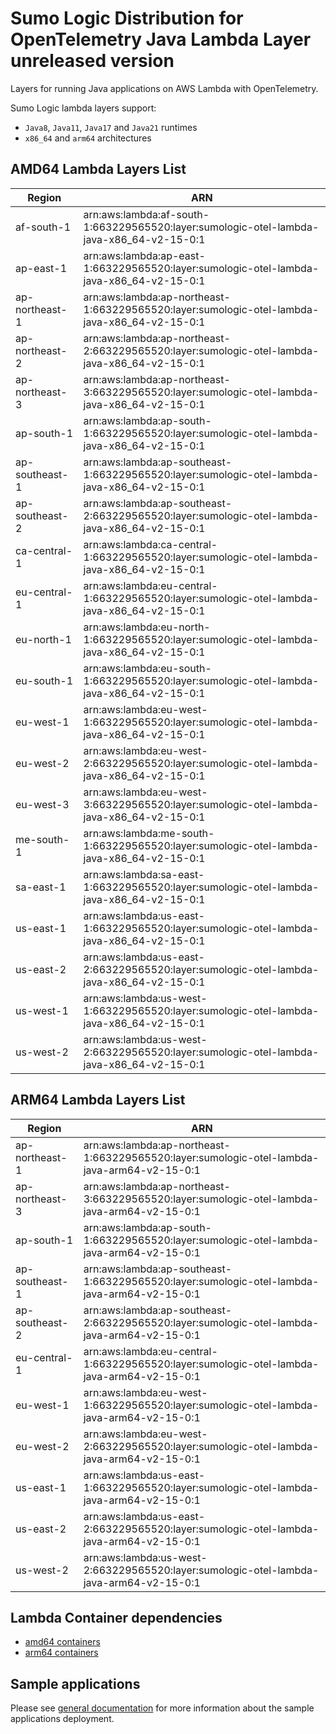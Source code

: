 # Sumo Logic Distribution for OpenTelemetry Java Lambda Layer unreleased version

Layers for running Java applications on AWS Lambda with OpenTelemetry.

Sumo Logic lambda layers support:

- `Java8`, `Java11`, `Java17` and `Java21` runtimes
- `x86_64` and `arm64` architectures

## AMD64 Lambda Layers List

| Region         | ARN                                                                                          |
|----------------|----------------------------------------------------------------------------------------------|
| af-south-1     | arn:aws:lambda:af-south-1:663229565520:layer:sumologic-otel-lambda-java-x86_64-v2-15-0:1     |
| ap-east-1      | arn:aws:lambda:ap-east-1:663229565520:layer:sumologic-otel-lambda-java-x86_64-v2-15-0:1      |
| ap-northeast-1 | arn:aws:lambda:ap-northeast-1:663229565520:layer:sumologic-otel-lambda-java-x86_64-v2-15-0:1 |
| ap-northeast-2 | arn:aws:lambda:ap-northeast-2:663229565520:layer:sumologic-otel-lambda-java-x86_64-v2-15-0:1 |
| ap-northeast-3 | arn:aws:lambda:ap-northeast-3:663229565520:layer:sumologic-otel-lambda-java-x86_64-v2-15-0:1 |
| ap-south-1     | arn:aws:lambda:ap-south-1:663229565520:layer:sumologic-otel-lambda-java-x86_64-v2-15-0:1     |
| ap-southeast-1 | arn:aws:lambda:ap-southeast-1:663229565520:layer:sumologic-otel-lambda-java-x86_64-v2-15-0:1 |
| ap-southeast-2 | arn:aws:lambda:ap-southeast-2:663229565520:layer:sumologic-otel-lambda-java-x86_64-v2-15-0:1 |
| ca-central-1   | arn:aws:lambda:ca-central-1:663229565520:layer:sumologic-otel-lambda-java-x86_64-v2-15-0:1   |
| eu-central-1   | arn:aws:lambda:eu-central-1:663229565520:layer:sumologic-otel-lambda-java-x86_64-v2-15-0:1   |
| eu-north-1     | arn:aws:lambda:eu-north-1:663229565520:layer:sumologic-otel-lambda-java-x86_64-v2-15-0:1     |
| eu-south-1     | arn:aws:lambda:eu-south-1:663229565520:layer:sumologic-otel-lambda-java-x86_64-v2-15-0:1     |
| eu-west-1      | arn:aws:lambda:eu-west-1:663229565520:layer:sumologic-otel-lambda-java-x86_64-v2-15-0:1      |
| eu-west-2      | arn:aws:lambda:eu-west-2:663229565520:layer:sumologic-otel-lambda-java-x86_64-v2-15-0:1      |
| eu-west-3      | arn:aws:lambda:eu-west-3:663229565520:layer:sumologic-otel-lambda-java-x86_64-v2-15-0:1      |
| me-south-1     | arn:aws:lambda:me-south-1:663229565520:layer:sumologic-otel-lambda-java-x86_64-v2-15-0:1     |
| sa-east-1      | arn:aws:lambda:sa-east-1:663229565520:layer:sumologic-otel-lambda-java-x86_64-v2-15-0:1      |
| us-east-1      | arn:aws:lambda:us-east-1:663229565520:layer:sumologic-otel-lambda-java-x86_64-v2-15-0:1      |
| us-east-2      | arn:aws:lambda:us-east-2:663229565520:layer:sumologic-otel-lambda-java-x86_64-v2-15-0:1      |
| us-west-1      | arn:aws:lambda:us-west-1:663229565520:layer:sumologic-otel-lambda-java-x86_64-v2-15-0:1      |
| us-west-2      | arn:aws:lambda:us-west-2:663229565520:layer:sumologic-otel-lambda-java-x86_64-v2-15-0:1      |

## ARM64 Lambda Layers List

| Region         | ARN                                                                                         |
|----------------|---------------------------------------------------------------------------------------------|
| ap-northeast-1 | arn:aws:lambda:ap-northeast-1:663229565520:layer:sumologic-otel-lambda-java-arm64-v2-15-0:1 |
| ap-northeast-3 | arn:aws:lambda:ap-northeast-3:663229565520:layer:sumologic-otel-lambda-java-arm64-v2-15-0:1 |
| ap-south-1     | arn:aws:lambda:ap-south-1:663229565520:layer:sumologic-otel-lambda-java-arm64-v2-15-0:1     |
| ap-southeast-1 | arn:aws:lambda:ap-southeast-1:663229565520:layer:sumologic-otel-lambda-java-arm64-v2-15-0:1 |
| ap-southeast-2 | arn:aws:lambda:ap-southeast-2:663229565520:layer:sumologic-otel-lambda-java-arm64-v2-15-0:1 |
| eu-central-1   | arn:aws:lambda:eu-central-1:663229565520:layer:sumologic-otel-lambda-java-arm64-v2-15-0:1   |
| eu-west-1      | arn:aws:lambda:eu-west-1:663229565520:layer:sumologic-otel-lambda-java-arm64-v2-15-0:1      |
| eu-west-2      | arn:aws:lambda:eu-west-2:663229565520:layer:sumologic-otel-lambda-java-arm64-v2-15-0:1      |
| us-east-1      | arn:aws:lambda:us-east-1:663229565520:layer:sumologic-otel-lambda-java-arm64-v2-15-0:1      |
| us-east-2      | arn:aws:lambda:us-east-2:663229565520:layer:sumologic-otel-lambda-java-arm64-v2-15-0:1      |
| us-west-2      | arn:aws:lambda:us-west-2:663229565520:layer:sumologic-otel-lambda-java-arm64-v2-15-0:1      |

## Lambda Container dependencies

- [amd64 containers](https://github.com/SumoLogic/sumologic-otel-lambda/releases/download/java-v2.15.0/opentelemetry-java-wrapper-amd64.zip)
- [arm64 containers](https://github.com/SumoLogic/sumologic-otel-lambda/releases/download/java-v2.15.0/opentelemetry-java-wrapper-arm64.zip)

## Sample applications

Please see [general documentation](../docs/sample_applications.md) for more information about the sample applications deployment.
